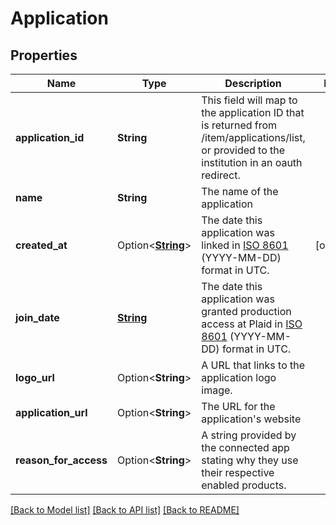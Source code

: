 # Application

## Properties

Name | Type | Description | Notes
------------ | ------------- | ------------- | -------------
**application_id** | **String** | This field will map to the application ID that is returned from /item/applications/list, or provided to the institution in an oauth redirect. | 
**name** | **String** | The name of the application | 
**created_at** | Option<[**String**](string.md)> | The date this application was linked in [ISO 8601](https://wikipedia.org/wiki/ISO_8601) (YYYY-MM-DD) format in UTC. | [optional]
**join_date** | [**String**](string.md) | The date this application was granted production access at Plaid in [ISO 8601](https://wikipedia.org/wiki/ISO_8601) (YYYY-MM-DD) format in UTC. | 
**logo_url** | Option<**String**> | A URL that links to the application logo image. | 
**application_url** | Option<**String**> | The URL for the application's website | 
**reason_for_access** | Option<**String**> | A string provided by the connected app stating why they use their respective enabled products. | 

[[Back to Model list]](../README.md#documentation-for-models) [[Back to API list]](../README.md#documentation-for-api-endpoints) [[Back to README]](../README.md)



